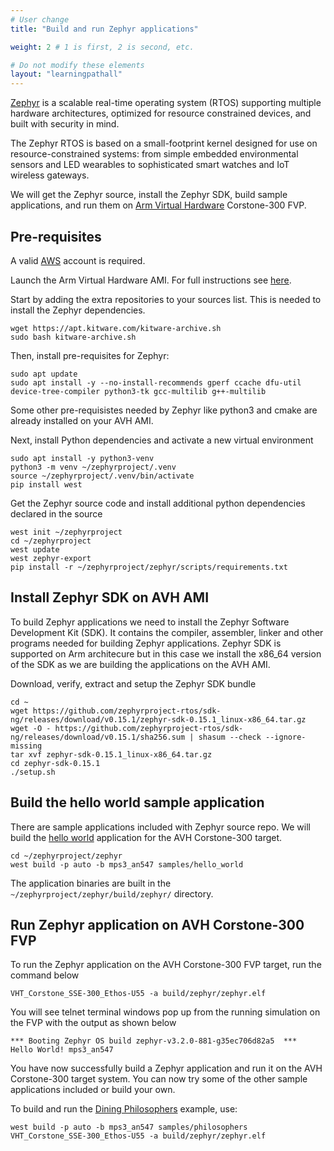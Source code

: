```yaml
---
# User change
title: "Build and run Zephyr applications"

weight: 2 # 1 is first, 2 is second, etc.

# Do not modify these elements
layout: "learningpathall"
---
```

[Zephyr](https://zephyrproject.org/) is a scalable real-time operating system (RTOS) supporting multiple hardware architectures, optimized for resource constrained devices, and built with security in mind.

The Zephyr RTOS is based on a small-footprint kernel designed for use on resource-constrained systems: from simple embedded environmental sensors and LED wearables to sophisticated smart watches and IoT wireless gateways.

We will get the Zephyr source, install the Zephyr SDK, build sample applications, and run them on [Arm Virtual Hardware](https://www.arm.com/products/development-tools/simulation/virtual-hardware) Corstone-300 FVP.

## Pre-requisites

A valid [AWS](https://aws.amazon.com/) account is required.

Launch the Arm Virtual Hardware AMI. For full instructions see [here](/install-tools/avh#corstone).

Start by adding the extra repositories to your sources list. This is needed to install the Zephyr dependencies.
```console
wget https://apt.kitware.com/kitware-archive.sh
sudo bash kitware-archive.sh
```

Then, install pre-requisites for Zephyr:

```console
sudo apt update
sudo apt install -y --no-install-recommends gperf ccache dfu-util device-tree-compiler python3-tk gcc-multilib g++-multilib
```
Some other pre-requisistes needed by Zephyr like python3 and cmake are already installed on your AVH AMI. 

Next, install Python dependencies and activate a new virtual environment

```console
sudo apt install -y python3-venv
python3 -m venv ~/zephyrproject/.venv
source ~/zephyrproject/.venv/bin/activate
pip install west
```
Get the Zephyr source code and install additional python dependencies declared in the source

```console
west init ~/zephyrproject
cd ~/zephyrproject
west update
west zephyr-export
pip install -r ~/zephyrproject/zephyr/scripts/requirements.txt
```

## Install Zephyr SDK on AVH AMI
To build Zephyr applications we need to install the Zephyr Software Development Kit (SDK). It contains the compiler, assembler, linker and other programs needed for building Zephyr applications. Zephyr SDK is supported on Arm architecure but in this case we install the x86_64 version of the SDK as we are building the applications on the AVH AMI.

Download, verify, extract and setup the Zephyr SDK bundle

```
cd ~
wget https://github.com/zephyrproject-rtos/sdk-ng/releases/download/v0.15.1/zephyr-sdk-0.15.1_linux-x86_64.tar.gz
wget -O - https://github.com/zephyrproject-rtos/sdk-ng/releases/download/v0.15.1/sha256.sum | shasum --check --ignore-missing
tar xvf zephyr-sdk-0.15.1_linux-x86_64.tar.gz
cd zephyr-sdk-0.15.1
./setup.sh
```

## Build the hello world sample application

There are sample applications included with Zephyr source repo. We will build the [hello world](https://docs.zephyrproject.org/latest/samples/hello_world/README.html) application for the AVH Corstone-300 target.

```console
cd ~/zephyrproject/zephyr
west build -p auto -b mps3_an547 samples/hello_world
```

The application binaries are built in the `~/zephyrproject/zephyr/build/zephyr/` directory.

## Run Zephyr application on AVH Corstone-300 FVP

To run the Zephyr application on the AVH Corstone-300 FVP target, run the command below

```console
VHT_Corstone_SSE-300_Ethos-U55 -a build/zephyr/zephyr.elf
```

You will see telnet terminal windows pop up from the running simulation on the FVP with the output as shown below

```
*** Booting Zephyr OS build zephyr-v3.2.0-881-g35ec706d82a5  ***
Hello World! mps3_an547
```
You have now successfully build a Zephyr application and run it on the AVH Corstone-300 target system. You can now try some of the other sample applications included or build your own.

To build and run the [Dining Philosophers](https://docs.zephyrproject.org/latest/samples/philosophers/README.html) example, use:

```console
west build -p auto -b mps3_an547 samples/philosophers
VHT_Corstone_SSE-300_Ethos-U55 -a build/zephyr/zephyr.elf
```

